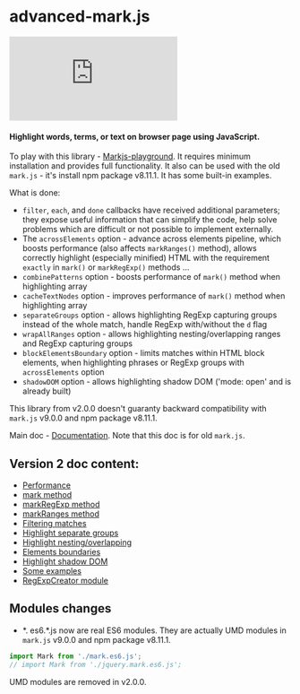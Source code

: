 # advanced-mark.js

[![npm](https://img.shields.io/npm/v/advanced-mark.js)](https://www.npmjs.com/package/advanced-mark.js)

#### Highlight words, terms, or text on browser page using JavaScript.

To play with this library - [Markjs-playground](https://github.com/angezid/Markjs-playground). It requires minimum installation and provides full functionality.
It also can be used with the old `mark.js` - it's install npm package v8.11.1.
It has some built-in examples. 

What is done:
* `filter`, `each`, and `done` callbacks have received additional parameters; they expose useful information that can simplify the code, help solve problems which are difficult or not possible to implement externally.
* The `acrossElements` option - advance across elements pipeline, which boosts performance (also affects `markRanges()` method),
  allows correctly highlight (especially minified) HTML with the requirement `exactly` in `mark()` or `markRegExp()` methods ...
* `combinePatterns` option - boosts performance of `mark()` method when highlighting array
* `cacheTextNodes` option - improves performance of `mark()` method when highlighting array
* `separateGroups` option - allows highlighting RegExp capturing groups instead of the whole match, handle RegExp with/without the `d` flag
* `wrapAllRanges` option - allows highlighting nesting/overlapping ranges and RegExp capturing groups
* `blockElementsBoundary` option - limits matches within HTML block elements, when highlighting phrases or RegExp groups with `acrossElements` option
* `shadowDOM` option - allows highlighting shadow DOM ('mode: open' and is already built)

This library from v2.0.0 doesn't guaranty backward compatibility with `mark.js` v9.0.0 and npm package v8.11.1.

Main doc - [Documentation](https://markjs.io/). Note that this doc is for old `mark.js`.

## Version 2 doc content:
* [Performance](doc_v2/performance.md)
* [mark method](doc_v2/mark-method.md)
* [markRegExp method](doc_v2/markRegExp-method.md)
* [markRanges method](doc_v2/markRanges-method.md)
* [Filtering matches](doc_v2/filtering-matches.md)
* [Highlight separate groups](doc_v2/separate-groups.md)
* [Highlight nesting/overlapping](doc_v2/nesting-overlapping.md)
* [Elements boundaries](doc_v2/elements-boundaries.md)
* [Highlight shadow DOM](doc_v2/shadow-dom.md)
* [Some examples](doc_v2/some-examples.md)
* [RegExpCreator module](doc_v2/RegExpCreator-module.md)

## Modules changes
* \*. es6.\*.js now are real ES6 modules. They are actually UMD modules in `mark.js` v9.0.0 and npm package v8.11.1.

``` js
import Mark from './mark.es6.js';
// import Mark from './jquery.mark.es6.js';
```
UMD modules are removed in v2.0.0.
